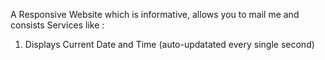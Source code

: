A Responsive Website which is informative, allows you to mail me and consists Services like :
1) Displays Current Date and Time (auto-updatated every single second)
